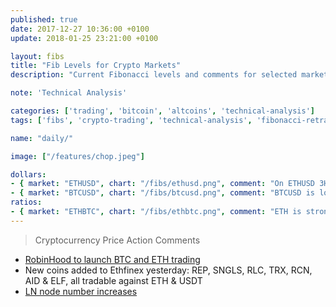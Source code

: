 ```yaml
---
published: true
date: 2017-12-27 10:36:00 +0100
update: 2018-01-25 23:21:00 +0100

layout: fibs
title: "Fib Levels for Crypto Markets"
description: "Current Fibonacci levels and comments for selected markets on Bitfinex."

note: 'Technical Analysis'

categories: ['trading', 'bitcoin', 'altcoins', 'technical-analysis']
tags: ['fibs', 'crypto-trading', 'technical-analysis', 'fibonacci-retracement']

name: "daily/"

image: ["/features/chop.jpeg"]

dollars:
- { market: "ETHUSD", chart: "/fibs/ethusd.png", comment: "On ETHUSD 3H the downtrend line was broken yesterday, completed with a throwback." }
- { market: "BTCUSD", chart: "/fibs/btcusd.png", comment: "BTCUSD is looking more undecided than ETHUSD." }
ratios:
- { market: "ETHBTC", chart: "/fibs/ethbtc.png", comment: "ETH is stronger than BTC at the moment the ratio of ETHBTC is again bullish-looking, likely to break upwards." }
---
```



> Cryptocurrency Price Action Comments

* [RobinHood to launch BTC and ETH trading](https://www.cnbc.com/2018/01/25/stock-trading-app-robinhood-to-roll-out-bitcoin-ethereum-trading.html)
* New coins added to Ethfinex yesterday: REP, SNGLS, RLC, TRX, RCN, AID & ELF, all tradable against ETH & USDT
* [LN node number increases](https://www.reddit.com/r/Bitcoin/comments/7sv7xv/mainnet_lightning_network_has_reached_200_nodes/)
